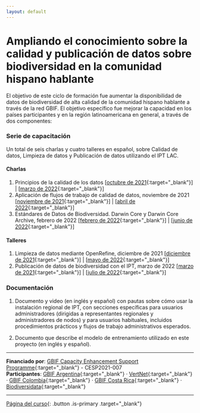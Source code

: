 ```yaml
---
layout: default
---
```


# Ampliando el conocimiento sobre la calidad y publicación de datos sobre biodiversidad en la comunidad hispano hablante

El objetivo de este ciclo de formación fue aumentar la disponibilidad de datos de biodiversidad de alta calidad de la comunidad hispano hablante a través de la red GBIF. El objetivo específico fue mejorar la capacidad en los países participantes y en la región latinoamericana en general, a través de dos componentes:

### Serie de capacitación

Un total de seis charlas y cuatro talleres en español, sobre Calidad de datos, Limpieza de datos y Publicación de datos utilizando el IPT LAC.

#### Charlas

1. Principios de la calidad de los datos [[octubre de 2021](https://www.gbif.org/es/event/cde27b-e7a8-4e6d-8de1-4348219/1st-webinar-principles-of-data-quality-in-spanish-only){:target="_blank"}] \| [[marzo de 2022](https://www.gbif.org/es/event/904c02-5a58-416e-b0a1-519beef/webinar-principles-of-data-quality-in-spanish-only){:target="_blank"}]  
2. Aplicación de flujos de trabajo de calidad de datos, noviembre de 2021  [[noviembre de 2021](https://www.gbif.org/es/event/7c6dQdRugnlobJfFJeLBnI/2nd-webinar-application-of-data-quality-workflows-in-spanish-only){:target="_blank"}] \| [[abril de 2022](https://www.gbif.org/es/event/768f1e-d31c-41f4-8fa4-32347eb/webinar-application-of-data-quality-workflows-in-spanish-only){:target="_blank"}]  
3. Estándares de Datos de Biodiversidad. Darwin Core y Darwin Core Archive, febrero de 2022  [[febrero de 2022](https://www.gbif.org/es/event/703d52-d9f6-491f-bde3-398bd5b/3rd-webinar-biodiversity-data-standards-darwin-core-and-darwin-core-archive-in-spanish-only){:target="_blank"}] \| [[junio de 2022](https://www.gbif.org/es/event/d684a1-43ea-44a3-9381-5855abb/webinar-biodiversity-data-standards-darwin-core-and-darwin-core-archive-in-spanish-only){:target="_blank"}]  

#### Talleres

1. Limpieza de datos mediante OpenRefine, diciembre de 2021 [[diciembre de 2021](https://www.gbif.org/es/event/34f971-f429-41a3-b1da-0bb281b/workshop-data-cleaning-using-openrefine-in-spanish-only){:target="_blank"}] \| [[mayo de 2022](https://www.gbif.org/es/event/0f76a3-b314-411e-bdef-a1e0ed1/data-cleaning-using-openrefine-in-spanish-only){:target="_blank"}]  
2. Publicación de datos de biodiversidad con el IPT, marzo de 2022 [[marzo de 2021](https://www.gbif.org/es/event/51b5e8-32a8-48b8-8dae-d4d6496/publication-of-biodiversity-data-with-the-ipt-in-spanish-only){:target="_blank"}] \| [[julio de 2022](https://www.gbif.org/es/event/aa5259-8087-4f7f-b359-5b87858/publication-of-biodiversity-data-with-the-ipt-in-spanish-only){:target="_blank"}]  

### Documentación

1. Documento y video (en inglés y español) con pautas sobre cómo usar la instalación regional de IPT, con secciones específicas para usuarios administradores (dirigidas a representantes regionales y administradores de nodos) y para usuarios habituales, incluidos procedimientos prácticos y flujos de trabajo administrativos esperados.  

2. Documento que describe el modelo de entrenamiento utilizado en este proyecto (en inglés y español).

---

**Financiado por**: [GBIF Capacity Enhancement Support Programme](https://www.gbif.org/es/programme/82219){:target="_blank"} - CESP2021-007  
**Participantes**: [GBIF Argentina](https://www.gbif.org/es/country/AR/about){:target="_blank"} · [VertNet](http://vertnet.org/index.html){:target="_blank"} · [GBIF Colombia](https://www.gbif.org/es/country/CO/about){:target="_blank"} · [GBIF Costa Rica](https://www.gbif.org/es/country/CR/about){:target="_blank"} · [Biodiversidata](https://biodiversidata.org){:target="_blank"}

***

[Página del curso](https://www.gbif.org/es/project/CESP2021-007/ampliando-el-conocimiento-sobre-la-calidad-y-publicacion-de-datos-sobre-biodiversidad-en-la-comunidad-hispano-hablante){: .button .is-primary .target="_blank"}
